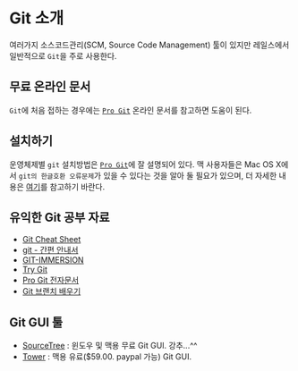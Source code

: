 # Git 소개

여러가지 소스코드관리(SCM, Source Code Management) 툴이 있지만 레일스에서 일반적으로 `Git`을 주로 사용한다.

## 무료 온라인 문서

`Git`에 처음 접하는 경우에는 [`Pro Git`](http://git-scm.com/book/ko) 온라인 문서를 참고하면 도움이 된다.

## 설치하기

운영체제별 `git` 설치방법은 [`Pro Git`](http://git-scm.com/book/ko/시작하기-Git-설치)에 잘 설명되어 있다. 맥 사용자들은 Mac OS X에서 `git의 한글호환 오류문제`가 있을 수 있다는 것을 알아 둘 필요가 있으며, 더 자세한 내용은 [여기](http://resoneit.blogspot.kr/2013/06/git.html)를 참고하기 바란다.

## 유익한 Git 공부 자료

* [Git Cheat Sheet](https://www.atlassian.com/dms/wac/images/landing/git/atlassian_git_cheatsheet.pdf)
* [git - 간편 안내서](http://rogerdudler.github.io/git-guide/index.ko.html)
* [GIT-IMMERSION](http://gitimmersion.com)
* [Try Git](https://www.codeschool.com/courses/try-git)
* [Pro Git 전자문서](http://dogfeet.github.io/articles/2012/progit.html)
* [Git 브랜치 배우기](http://pcottle.github.io/learnGitBranching/)


## Git GUI 툴

* [SourceTree](http://www.sourcetreeapp.com/) : 윈도우 및 맥용 무료 Git GUI. 강추...^^
* [Tower](http://www.git-tower.com/) : 맥용 유료($59.00. paypal 가능) Git GUI.
